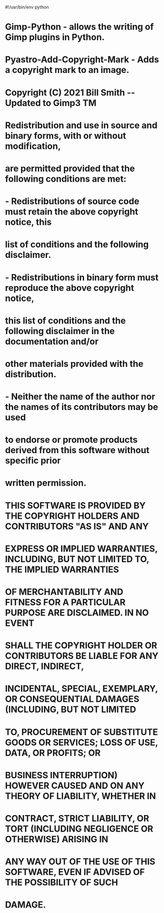 #!/usr/bin/env python
# Gimp-Python - allows the writing of Gimp plugins in Python.
#
# Pyastro-Add-Copyright-Mark - Adds a copyright mark to an image.
# Copyright (C) 2021  Bill Smith -- Updated to Gimp3 TM
#
# Redistribution and use in source and binary forms, with or without modification,
# are permitted provided that the following conditions are met:
#
#    - Redistributions of source code must retain the above copyright notice, this
#    list of conditions and the following disclaimer.
#    - Redistributions in binary form must reproduce the above copyright notice,
#    this list of conditions and the following disclaimer in the documentation and/or
#    other materials provided with the distribution.
#    - Neither the name of the author nor the names of its contributors may be used
#    to endorse or promote products derived from this software without specific prior
#    written permission.
#
# THIS SOFTWARE IS PROVIDED BY THE COPYRIGHT HOLDERS AND CONTRIBUTORS "AS IS" AND ANY
# EXPRESS OR IMPLIED WARRANTIES, INCLUDING, BUT NOT LIMITED TO, THE IMPLIED WARRANTIES
# OF MERCHANTABILITY AND FITNESS FOR A PARTICULAR PURPOSE ARE DISCLAIMED. IN NO EVENT
# SHALL THE COPYRIGHT HOLDER OR CONTRIBUTORS BE LIABLE FOR ANY DIRECT, INDIRECT,
# INCIDENTAL, SPECIAL, EXEMPLARY, OR CONSEQUENTIAL DAMAGES (INCLUDING, BUT NOT LIMITED
# TO, PROCUREMENT OF SUBSTITUTE GOODS OR SERVICES; LOSS OF USE, DATA, OR PROFITS; OR
# BUSINESS INTERRUPTION) HOWEVER CAUSED AND ON ANY THEORY OF LIABILITY, WHETHER IN
# CONTRACT, STRICT LIABILITY, OR TORT (INCLUDING NEGLIGENCE OR OTHERWISE) ARISING IN
# ANY WAY OUT OF THE USE OF THIS SOFTWARE, EVEN IF ADVISED OF THE POSSIBILITY OF SUCH
# DAMAGE.
